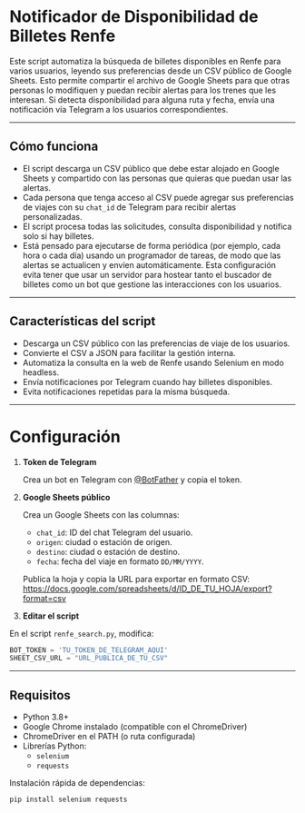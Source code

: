 # Notificador de Disponibilidad de Billetes Renfe

Este script automatiza la búsqueda de billetes disponibles en Renfe para varios usuarios, leyendo sus preferencias desde un CSV público de Google Sheets. 
Esto permite compartir el archivo de Google Sheets para que otras personas lo modifiquen y puedan recibir alertas para los trenes que les interesan.
Si detecta disponibilidad para alguna ruta y fecha, envía una notificación vía Telegram a los usuarios correspondientes.

---
## Cómo funciona

- El script descarga un CSV público que debe estar alojado en Google Sheets y compartido con las personas que quieras que puedan usar las alertas.
- Cada persona que tenga acceso al CSV puede agregar sus preferencias de viajes con su `chat_id` de Telegram para recibir alertas personalizadas.
- El script procesa todas las solicitudes, consulta disponibilidad y notifica solo si hay billetes.
- Está pensado para ejecutarse de forma periódica (por ejemplo, cada hora o cada día) usando un programador de tareas, de modo que las alertas se actualicen y envíen automáticamente. Esta configuración evita tener que usar un servidor para hostear tanto el buscador de billetes como un bot que gestione las interacciones con los usuarios.

---
## Características del script

- Descarga un CSV público con las preferencias de viaje de los usuarios.
- Convierte el CSV a JSON para facilitar la gestión interna.
- Automatiza la consulta en la web de Renfe usando Selenium en modo headless.
- Envía notificaciones por Telegram cuando hay billetes disponibles.
- Evita notificaciones repetidas para la misma búsqueda.

---

# Configuración

1. **Token de Telegram**

   Crea un bot en Telegram con [@BotFather](https://t.me/BotFather) y copia el token.

2. **Google Sheets público**

   Crea un Google Sheets con las columnas:

   - `chat_id`: ID del chat Telegram del usuario.
   - `origen`: ciudad o estación de origen.
   - `destino`: ciudad o estación de destino.
   - `fecha`: fecha del viaje en formato `DD/MM/YYYY`.

   Publica la hoja y copia la URL para exportar en formato CSV:
    https://docs.google.com/spreadsheets/d/ID_DE_TU_HOJA/export?format=csv

3. **Editar el script**

En el script `renfe_search.py`, modifica:

```python
BOT_TOKEN = 'TU_TOKEN_DE_TELEGRAM_AQUI'
SHEET_CSV_URL = "URL_PUBLICA_DE_TU_CSV"
```


---

## Requisitos

- Python 3.8+
- Google Chrome instalado (compatible con el ChromeDriver)
- ChromeDriver en el PATH (o ruta configurada)
- Librerías Python:
  - `selenium`
  - `requests`

Instalación rápida de dependencias:

```bash
pip install selenium requests
